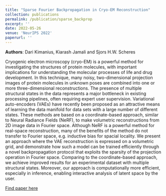 ```yaml
---
title: "Sparse Fourier Backpropagation in Cryo-EM Reconstruction"
collection: publications
permalink: /publication/sparse_backprop
excerpt: ''
date: 2022-05-26
venue: 'NeurIPS 2022'
paperurl: ''
---
```

**Authors**: Dari Kimanius, Kiarash Jamali and Sjors H.W. Scheres

Cryogenic electron microscopy (cryo-EM) is a powerful method for investigating the structures of protein molecules, with important implications for understanding the molecular processes of life and drug development. In this technique, many noisy, two-dimensional projection images of protein molecules in unknown poses are combined into one or more three-dimensional reconstructions. The presence of multiple structural states in the data represents a major bottleneck in existing processing pipelines, often requiring expert user supervision. Variational auto-encoders (VAEs) have recently been proposed as an attractive means of learning the data manifold for data sets with a large number of different states. These methods are based on a coordinate-based approach, similar to Neural Radiance Fields (NeRF), to make volumetric reconstructions from 2D image data in Fourier space. Although NeRF is a powerful method for real-space reconstruction, many of the benefits of the method do not transfer to Fourier space, e.g. inductive bias for spacial locality. We present an approach where the VAE reconstruction is expressed on a volumetric grid, and demonstrate how such a model can be trained efficiently through a novel backpropagation protocol that exploits the sparsity of the projection operation in Fourier space. Comparing to the coordinate-based approach, we achieve improved results for an experimental dataset with multiple structural states. Moreover, our approach is computationally more efficient, especially in inference, enabling interactive analysis of latent space by the user.

[Find paper here](https://openreview.net/pdf?id=51f5sPXJD_E)
